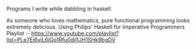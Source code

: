 Programs I write while dabbling in haskell

As someone who loves mathematics, pure functional programming looks extremely delicious.
Using Philips' Haskell for Imperative Programmers Playlist :- https://www.youtube.com/playlist?list=PLe7Ei6viL6jGp1Rfu0dil1JH1SHk9bgDV

